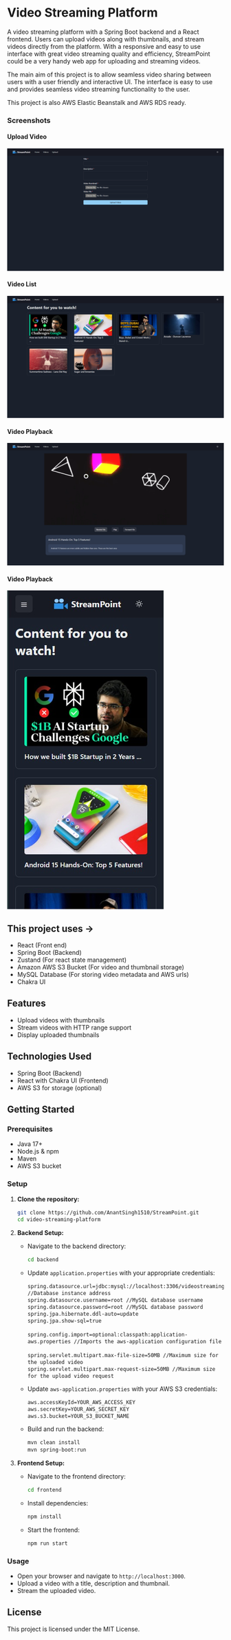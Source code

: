 # Video Streaming Platform

A video streaming platform with a Spring Boot backend and a React frontend. Users can upload videos along with thumbnails, and stream videos directly from the platform. With a responsive and easy to use interface with great video streaming quality and efficiency, StreamPoint could be a very handy web app for uploading and streaming videos.

The main aim of this project is to allow seamless video sharing between users with a user friendly and interactive UI. The interface is easy to use and provides seamless video streaming functionality to the user.

This project is also AWS Elastic Beanstalk and AWS RDS ready.

### Screenshots

#### Upload Video
![Upload Video](screenshots/Screenshot-upload.png)

#### Video List
![Video List](screenshots/Screenshot-list.png)

#### Video Playback
![Video Playback](screenshots/Screenshot-playing.png)

#### Video Playback
![Mobile Video List](screenshots/Screenshot-mobileList.jpeg)

## This project uses ->
- React (Front end)
- Spring Boot (Backend)
- Zustand (For react state management)
- Amazon AWS S3 Bucket (For video and thumbnail storage)
- MySQL Database (For storing video metadata and AWS urls)
- Chakra UI

## Features

- Upload videos with thumbnails
- Stream videos with HTTP range support
- Display uploaded thumbnails

## Technologies Used

- Spring Boot (Backend)
- React with Chakra UI (Frontend)
- AWS S3 for storage (optional)

## Getting Started

### Prerequisites

- Java 17+
- Node.js & npm
- Maven
- AWS S3 bucket

### Setup

1. **Clone the repository:**

    ```bash
    git clone https://github.com/AnantSingh1510/StreamPoint.git
    cd video-streaming-platform
    ```

2. **Backend Setup:**

    - Navigate to the backend directory:
      ```bash
      cd backend
      ```
    - Update `application.properties` with your appropriate credentials:
      ```properties
      spring.datasource.url=jdbc:mysql://localhost:3306/videostreaming //Database instance address
      spring.datasource.username=root //MySQL database username
      spring.datasource.password=root //MySQL database password
      spring.jpa.hibernate.ddl-auto=update 
      spring.jpa.show-sql=true

      spring.config.import=optional:classpath:application-aws.properties //Imports the aws-application configuration file

      spring.servlet.multipart.max-file-size=50MB //Maximum size for the uploaded video
      spring.servlet.multipart.max-request-size=50MB //Maximum size for the upload video request
      ```
    - Update `aws-application.properties` with your AWS S3 credentials:
      ```properties
      aws.accessKeyId=YOUR_AWS_ACCESS_KEY
      aws.secretKey=YOUR_AWS_SECRET_KEY
      aws.s3.bucket=YOUR_S3_BUCKET_NAME
      ```
    - Build and run the backend:
      ```bash
      mvn clean install
      mvn spring-boot:run
      ```

3. **Frontend Setup:**

    - Navigate to the frontend directory:
      ```bash
      cd frontend
      ```
    - Install dependencies:
      ```bash
      npm install
      ```
    - Start the frontend:
      ```bash
      npm run start
      ```

### Usage

- Open your browser and navigate to `http://localhost:3000`.
- Upload a video with a title, description and thumbnail.
- Stream the uploaded video.

## License

This project is licensed under the MIT License.
